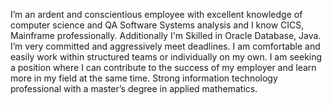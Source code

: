 I’m an ardent and conscientious employee with excellent knowledge of computer science and QA Software Systems analysis and I know CICS, Mainframe professionally. Additionally I'm Skilled in Oracle Database, Java. I’m very committed and aggressively meet deadlines. I am comfortable and easily work within structured teams or individually on my own. I am seeking a position where I can contribute to the success of my employer and learn more in my field at the same time. Strong information technology professional with a master’s degree in applied mathematics.
